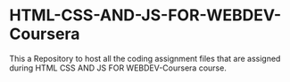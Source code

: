 # HTML-CSS-AND-JS-FOR-WEBDEV-Coursera
This a Repository to host all the coding assignment files that are assigned during HTML CSS AND JS FOR WEBDEV-Coursera course.
        
